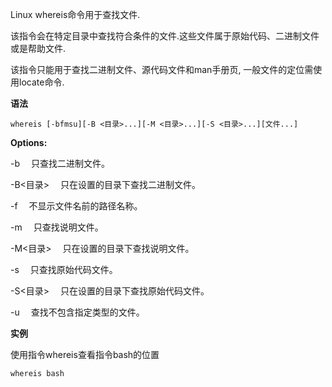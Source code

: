 Linux whereis命令用于查找文件.

该指令会在特定目录中查找符合条件的文件.这些文件属于原始代码、二进制文件或是帮助文件.

该指令只能用于查找二进制文件、源代码文件和man手册页, 一般文件的定位需使用locate命令.

**语法**

```
whereis [-bfmsu][-B <目录>...][-M <目录>...][-S <目录>...][文件...]
```

**Options:**

-b 　只查找二进制文件。

-B<目录> 　只在设置的目录下查找二进制文件。

-f 　不显示文件名前的路径名称。

-m 　只查找说明文件。

-M<目录> 　只在设置的目录下查找说明文件。

-s 　只查找原始代码文件。

-S<目录> 　只在设置的目录下查找原始代码文件。

-u 　查找不包含指定类型的文件。

**实例**

使用指令whereis查看指令bash的位置

```
whereis bash
```













